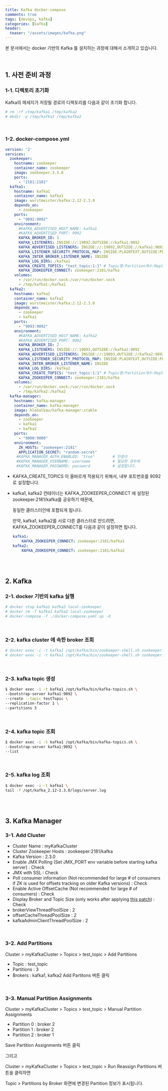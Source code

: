 ```yaml
---
title: Kafka docker-compose
comments: true
tags: [devops, kafka]
categories: [kafka]
header:
  teaser: "/assets/images/kafka.png"
---
```


본 문서에서는 docker 기반의 Kafka 를 설치하는 과정에 대해서 소개하고 있습니다.

<br/>

## 1. 사전 준비 과정

### 1-1. 디렉토리 초기화

Kafka의 메세지가 저장될 경로의 디렉토리를 다음과 같이 초기화 합니다.

```sh
# rm -rf /tmp/kafka1 /tmp/kafka2
# mkdir -p /tmp/kafka1 /tmp/kafka2
```

<br/>

### 1-2. docker-compose.yml

```yaml
version: '2' 
services:
  zookeeper:
    hostname: zookeeper
    container_name: zookeeper
    image: zookeeper:3.5.8
    ports:
      - "2181:2181"
  kafka1:
    hostname: kafka1
    container_name: kafka1
    image: wurstmeister/kafka:2.12-2.3.0
    depends_on:
      - zookeeper
    ports:
      - "9092:9092"
    environment:
      #KAFKA_ADVERTISED_HOST_NAME: kafka1
      #KAFKA_ADVERTISED_PORT: 9092
      KAFKA_BROKER_ID: 1
      KAFKA_LISTENERS: INSIDE://:19092,OUTSIDE://kafka1:9092
      KAFKA_ADVERTISED_LISTENERS: INSIDE://:19092,OUTSIDE://kafka1:9092    
      KAFKA_LISTENER_SECURITY_PROTOCOL_MAP: INSIDE:PLAINTEXT,OUTSIDE:PLAINTEXT
      KAFKA_INTER_BROKER_LISTENER_NAME: INSIDE
      KAFKA_LOG_DIRS: /kafka1
      KAFKA_CREATE_TOPICS: "test_topic:1:1" # Topic명:Partition개수:Replica개수
      KAFKA_ZOOKEEPER_CONNECT: zookeeper:2181/kafka
    volumes:
      - /var/run/docker.sock:/var/run/docker.sock
      - /tmp/kafka1:/kafka1
  kafka2:
    hostname: kafka2
    container_name: kafka2
    image: wurstmeister/kafka:2.12-2.3.0
    depends_on:
      - zookeeper
      - kafka1
    ports:
      - "9093:9092"
    environment:
      #KAFKA_ADVERTISED_HOST_NAME: kafka2
      #KAFKA_ADVERTISED_PORT: 9092
      KAFKA_BROKER_ID: 2
      KAFKA_LISTENERS: INSIDE://:19093,OUTSIDE://kafka2:9092
      KAFKA_ADVERTISED_LISTENERS: INSIDE://:19093,OUTSIDE://kafka2:9092
      KAFKA_LISTENER_SECURITY_PROTOCOL_MAP: INSIDE:PLAINTEXT,OUTSIDE:PLAINTEXT
      KAFKA_INTER_BROKER_LISTENER_NAME: INSIDE
      KAFKA_LOG_DIRS: /kafka2
      KAFKA_CREATE_TOPICS: "test_topic:1:1" # Topic명:Partition개수:Replica개수
      KAFKA_ZOOKEEPER_CONNECT: zookeeper:2181/kafka
    volumes:
      - /var/run/docker.sock:/var/run/docker.sock
      - /tmp/kafka2:/kafka2
  kafka-manager:
  	hostname: kafka-manager
  	container_name: kafka-manager
    image: hlebalbau/kafka-manager:stable
    depends_on:
      - zookeeper
      - kafka1
      - kafka2
    ports:
      - "9000:9000"
    environment:
      ZK_HOSTS: "zookeeper:2181"
      APPLICATION_SECRET: "random-secret"
     #KAFKA_MANAGER_AUTH_ENABLED: "true"		# 인증이
     #KAFKA_MANAGER_USERNAME: username			# 필요한 경우에
     #KAFKA_MANAGER_PASSWORD: password 			# 설정합니다.
```

* KAFKA_CREATE_TOPICS 이 올바르게 적용되기 위해서, 내부 포트번호를 9092로 설정합니다.

* kafka1, kafka2 컨테이너는 KAFKA_ZOOKEEPER_CONNECT 에 설정된  zookeeper:2181/kafka를 공유하기 때문에,

    동일한 클러스터안에 포함되게 됩니다. 

    만약, kafka1, kafka2를 서로 다른 클러스터로 만드려면, KAFKA_ZOOKEEPER_CONNECT를 다음과 같이 설정하면 됩니다.

    ```yaml
    kafka1:
    	KAFKA_ZOOKEEPER_CONNECT: zookeeper:2181/kafka1
    kafka2:
    	KAFKA_ZOOKEEPER_CONNECT: zookeeper:2181/kafka2
    ```

    

<br/>

<br/>

## 2. Kafka

### 2-1. docker 기반의 kafka 실행

```sh
# docker stop kafka1 kafka2 local-zookeeper
# docker rm -f kafka1 kafka2 local-zookeeper
# docker-compose -f ./docker-compose.yaml up -d
```

<br/>

### 2-2. kafka cluster 에 속한 broker 조회 

```sh
# docker exec -i -t kafka1 /opt/kafka/bin/zookeeper-shell.sh zookeeper:2181 ls /
# docker exec -i -t kafka1 /opt/kafka/bin/zookeeper-shell.sh zookeeper:2181 ls /kafka1/brokers/ids
```

<br/>

### 2-3. kafka topic 생성

```sh
$ docker exec -i -t kafka1 /opt/kafka/bin/kafka-topics.sh \
--bootstrap-server kafka1:9092 \
--create --topic testTopic \
--replication-factor 1 \
--partitions 3
```

<br/>

### 2-4. kafka topic 조회

```sh
$ docker exec -i -t kafka1 /opt/kafka/bin/kafka-topics.sh \
--bootstrap-server kafka1:9092 \
--list
```

<br/>

### 2-5. kafka log 조회

```sh
$ docker exec -i -t kafka1 \
tail -f /opt/kafka_2.12-2.3.0/logs/server.log
```

<br/>

<br/>

## 3. Kafka Manager

### 3-1. Add Cluster

* Cluster Name : myKafkaCluster
* Cluster Zookeeper Hosts : zookeeper:2181/kafka
* Kafka Version : 2.3.0
* Enable JMX Polling (Set JMX_PORT env variable before starting kafka server) : Check
* JMX with SSL : Check
* Poll consumer information (Not recommended for large # of consumers if ZK is used for offsets tracking on older Kafka versions) : Check
* Enable Active OffsetCache (Not recommended for large # of consumers) : Check
* Display Broker and Topic Size (only works after applying [this patch](https://issues.apache.org/jira/browse/KAFKA-1614)) : Check
* brokerViewThreadPoolSize : 2
* offsetCacheThreadPoolSize : 2
* kafkaAdminClientThreadPoolSize : 2
<br/>

### 3-2. Add Partitions

Cluster > myKafkaCluster > Topics > test_topic > Add Partitions
* Topic : test_topic
* Partitions : 3
* Brokers : kafka1, kafka2
Add Partitons 버튼 클릭

<br/>

### 3-3. Manual Partition Assignments

Cluster > myKafkaCluster > Topics > test_topic > Manual Partition Assignments

* Partition 0 : broker 2
* Partition 1 : broker 2
* Partition 2 : broker 1

Save Partition Assignments 버튼 클릭

그리고

Cluster > myKafkaCluster > Topics > test_topic > Run Reassign Partitions 버튼을 클릭하면 

Topic > Partitions by Broker 화면에 변경된 Partition 정보가 표시됩니다.



